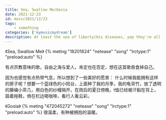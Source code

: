 ```yaml
---
title: Sea, Swallow Me/Gosia
date: 2021-12-23 
id: music2021/12/23
tags:  
    - something
categories: ['mymusicmydream']
description: At least the sea of liberty(His diseases, yep they're all sealing)/In the ashes of a forgotten time
---
```

《Sea, Swallow Me》
{% meting "18201824" "netease" "song" "lrctype:1" "preload:auto" %}

有点宗教意味的歌，自由之海与爱人，肯定也在否定，想在这首歌吞食掉自己。

因为也感觉有点热带气息，所以想到了一些美好的愿景：
什么时候我能拥有这样的房子呢？想要一个蓝绿色的小阳台，上面种了我的月季，我的龟背竹，放了透明的藤编小茶几，用白色的纱幔隔开，在雨后的夏日傍晚，t恤已经被汗黏在背上，趿着拖鞋，倚在栏边喝咖啡，看行人看云彩。

《Gosia》
{% meting "472045272" "netease" "song" "lrctype:1" "preload:auto" %}
很温柔，有种被拥抱的温暖。